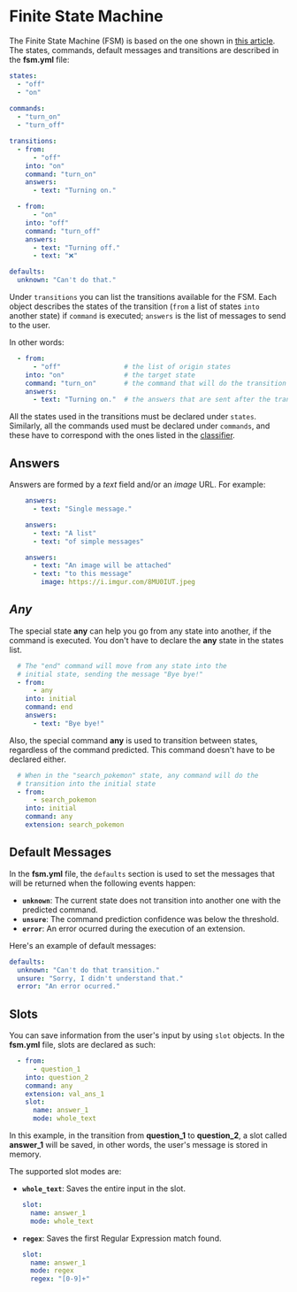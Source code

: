 # Finite State Machine

The Finite State Machine (FSM) is based on the one shown in [this article](https://levelup.gitconnected.com/implement-a-finite-state-machine-in-golang-f0438b6bc0a8). The states, commands, default messages and transitions are described in the **fsm.yml** file:

```yaml
states:
  - "off"
  - "on"
  
commands:
  - "turn_on"
  - "turn_off"

transitions:
  - from:
      - "off"
    into: "on"
    command: "turn_on"
    answers:
      - text: "Turning on."

  - from:
      - "on"
    into: "off"
    command: "turn_off"
    answers:
      - text: "Turning off."
      - text: "❌"

defaults:
  unknown: "Can't do that."
```

Under `transitions` you can list the transitions available for the FSM. Each object describes the states of the transition (`from` a list of states `into` another state) if `command` is executed; `answers` is the list of messages to send to the user.

In other words:

```yaml
  - from:
      - "off"                # the list of origin states
    into: "on"               # the target state
    command: "turn_on"       # the command that will do the transition
    answers:
      - text: "Turning on."  # the answers that are sent after the transition
```

All the states used in the transitions must be declared under `states`. Similarly, all the commands used must be declared under `commands`, and these have to correspond with the ones listed in the [classifier](/classifier).

## Answers

Answers are formed by a *text* field and/or an *image* URL. For example:

```yaml
    answers:
      - text: "Single message."

    answers:
      - text: "A list"
      - text: "of simple messages"

    answers:
      - text: "An image will be attached"
      - text: "to this message"
        image: https://i.imgur.com/8MU0IUT.jpeg
```

## *Any*

The special state **any** can help you go from any state into another, if the command is executed. You don't have to declare the **any** state in the states list.

```yaml
  # The "end" command will move from any state into the
  # initial state, sending the message "Bye bye!"
  - from:
      - any
    into: initial
    command: end
    answers:
      - text: "Bye bye!"
```

Also, the special command **any** is used to transition between states, regardless of the command predicted. This command doesn't have to be declared either.

```yaml
  # When in the "search_pokemon" state, any command will do the
  # transition into the initial state
  - from:
      - search_pokemon
    into: initial
    command: any
    extension: search_pokemon
```

## Default Messages

In the **fsm.yml** file, the `defaults` section is used to set the messages that will be returned when the following events happen:

- **`unknown`**: The current state does not transition into another one with the predicted command.
- **`unsure`**: The command prediction confidence was below the threshold.
- **`error`**: An error ocurred during the execution of an extension.

Here's an example of default messages:

```yaml
defaults:
  unknown: "Can't do that transition."
  unsure: "Sorry, I didn't understand that."
  error: "An error ocurred."
```

## Slots

You can save information from the user's input by using `slot` objects. In the **fsm.yml** file, slots are declared as such:

```yaml
  - from:
      - question_1
    into: question_2
    command: any
    extension: val_ans_1
    slot:
      name: answer_1
      mode: whole_text
```

In this example, in the transition from **question_1** to **question_2**, a slot called **answer_1** will be saved, in other words, the user's message is stored in memory.

The supported slot modes are:

* **`whole_text`**: Saves the entire input in the slot.

    ```yaml
    slot:
      name: answer_1
      mode: whole_text
    ```

* **`regex`**: Saves the first Regular Expression match found.

    ```yaml
    slot:
      name: answer_1
      mode: regex
      regex: "[0-9]+"
    ```
